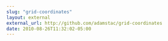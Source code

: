 ```yaml
---
slug: "grid-coordinates"
layout: external
external_url: http://github.com/adamstac/grid-coordinates
date: 2010-08-26T11:32:02-05:00
---
```

